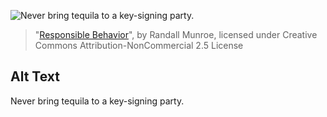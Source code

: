 ![Never bring tequila to a key-signing party.](https://imgs.xkcd.com/comics/responsible_behavior.png)
> "[Responsible Behavior](https://xkcd.com/364/)", by Randall Munroe, licensed under Creative Commons Attribution-NonCommercial 2.5 License

## Alt Text
Never bring tequila to a key-signing party.
